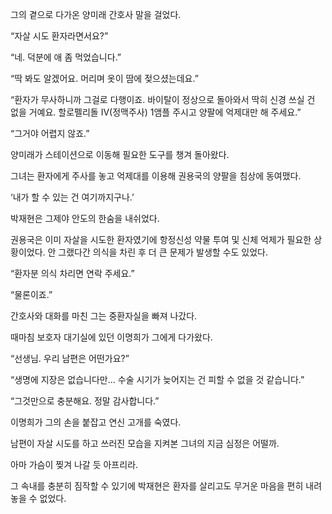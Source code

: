 그의 곁으로 다가온 양미래 간호사 말을 걸었다.

“자살 시도 환자라면서요?”

“네. 덕분에 애 좀 먹었습니다.”

“딱 봐도 알겠어요. 머리며 옷이 땀에 젖으셨는데요.”

“환자가 무사하니까 그걸로 다행이죠. 바이탈이 정상으로 돌아와서 딱히 신경 쓰실 건 없을 거예요. 할로펠리돌 IV(정맥주사) 1앰플 주시고 양팔에 억제대만 해 주세요.”

“그거야 어렵지 않죠.”

양미래가 스테이션으로 이동해 필요한 도구를 챙겨 돌아왔다.

그녀는 환자에게 주사를 놓고 억제대를 이용해 권용국의 양팔을 침상에 동여맸다.

‘내가 할 수 있는 건 여기까지구나.’

박재현은 그제야 안도의 한숨을 내쉬었다.

권용국은 이미 자살을 시도한 환자였기에 항정신성 약물 투여 및 신체 억제가 필요한 상황이었다. 안 그랬다간 의식을 차린 후 더 큰 문제가 발생할 수도 있었다.

“환자분 의식 차리면 연락 주세요.”

“물론이죠.”

간호사와 대화를 마친 그는 중환자실을 빠져 나갔다.

때마침 보호자 대기실에 있던 이명희가 그에게 다가왔다.

“선생님. 우리 남편은 어떤가요?”

“생명에 지장은 없습니다만… 수술 시기가 늦어지는 건 피할 수 없을 것 같습니다.”

“그것만으로 충분해요. 정말 감사합니다.”

이명희가 그의 손을 붙잡고 연신 고개를 숙였다.

남편이 자살 시도를 하고 쓰러진 모습을 지켜본 그녀의 지금 심정은 어떨까.

아마 가슴이 찢겨 나갈 듯 아프리라.

그 속내를 충분히 짐작할 수 있기에 박재현은 환자를 살리고도 무거운 마음을 편히 내려놓을 수 없었다.
